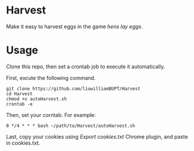 # Harvest
Make it easy to harvest eggs in the game  *hens lay eggs*.

# Usage
Clone this repo, then set a crontab job to execute it automatically.  

First, excute the following command.
```bash=
git clone https://github.com/liuwilliamBUPT/Harvest
cd Harvest
chmod +x autoHarvest.sh
crontab -e
```
Then, set your corntab.
For example:
```bash=
0 */4 * * * bash ~/path/to/Harvest/autoHarvest.sh
```

Last, copy your cookies using *Export cookies.txt* Chrome plugin, and paste in cookies.txt.
